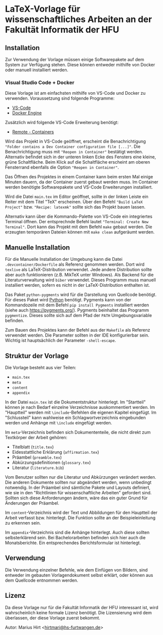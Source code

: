 # LaTeX-Vorlage für wissenschaftliches Arbeiten an der Fakultät Informatik der HFU

## Installation

Zur Verwendung der Vorlage müssen einige Softwarepakete auf dem System zur Verfügung stehen.
Diese können entweder mithilfe von Docker oder manuell installiert werden.

### Visual Studio Code + Docker

Diese Vorlage ist am einfachsten mithilfe von VS-Code und  Docker zu verwenden.
Voraussetzung sind folgende Programme:

* [VS-Code](https://code.visualstudio.com/docs/setup/setup-overview)
* [Docker Engine](https://docs.docker.com/engine/install/)

Zusätzlich wird folgende VS-Code Erweiterung benötigt:

* [Remote - Containers](https://marketplace.visualstudio.com/items?itemName=ms-vscode-remote.remote-containers)

Wird das Projekt in VS-Code geöffnet, erscheint die Benachrichtigung `"Folder contains a Dev Container configuration file [...]"`.
Die Benachrichtigung muss mit `"Reopen in Container"` bestätigt werden.
Alternativ befindet sich in der unteren linken Ecke des Fensters eine kleine, grüne Schaltfläche.
Beim Klick auf die Schaltfläche erscheint am oberen Fensterrand ebenfalls die Option `"Reopen in Container"`.

Das Öffnen des Projektes in einem Container kann beim ersten Mal einige Minuten dauern, da der Container zuerst gebaut werden muss.
Im Container werden benötigte Softwarepakete und VS-Code Erweiterungen installiert.

Wird die Datei `main.tex` im Editor geöffnet, sollte in der linken Leiste ein Reiter mit dem Titel "TeX" erscheinen.
Über den Befehl `"Build LaTeX Project"` bzw. `"Recipe: latexmk"` sollte sich das Projekt bauen lassen.

Alternativ kann über die Kommando-Palette von VS-Code ein integriertes Terminal öffnen. Der entsprechnde Befehl lautet `"Terminal: Create New Terminal"`.
Dort kann das Projekt mit dem Befehl `make` gebaut werden.
Die erzeugten temporären Dateien können mit `make clean` aufgeräumt werden.

## Manuelle Installation

Für die Manuelle Installation der Umgebung kann die Datei `.devcontainer/Dockerfile` als Referenz genommen werden.
Dort wird `texlive` als LaTeX-Distribution verwendet.
Jede andere Distribution sollte aber auch funktionieren (z.B. MikTeX unter Windows).
Als Backend für die Literaturverwaltung wird `biber` verwendet.
Dieses Programm muss manuell installiert werden, sofern es nicht in der LaTeX-Distribution enthalten ist.

Das Paket `python-pygments` wird für die Darstellung von Quellcode benötigt.
Für dieses Paket wird [Python](https://www.python.org/downloads/) benötigt.
Pygments kann von der Kommandozeile mit dem Befehl `pip install Pygments` installiert werden (siehe auch https://pygments.org/).
Pygments beinhaltet das Programm `pygmentize`.
Dieses sollte sich auf dem Pfad der `PATH` Umgebungsvariable befinden.

Zum Bauen des Projektes kann der Befehl aus der `Makefile` als Referenz verwendet werden.
Die Parameter sollten in der IDE konfigurierbar sein.
Wichtig ist hauptsächlich der Parameter `-shell-escape`.

## Struktur der Vorlage

Die Vorlage besteht aus vier Teilen:

* `main.tex`
* `meta`
* `content`
* `appendix`

In der Datei `main.tex` ist die Dokumentstruktur hinterlegt.
Im "Startteil" können je nach Bedarf einzelne Verzeichnisse auskommentiert werden.
Im "Hauptteil" werden mit `\include`-Befehlen die eigenen Kapitel eingefügt.
Im "Schlussteil" kann wahlweise ein Schlagwortverzeichnis eingebunden werden und Anhänge mit `\include` eingefügt werden.

Im `meta`-Verzeichnis befinden sich Dokumententeile, die nicht direkt zum Textkörper der Arbeit gehören:

* Titelblatt (`title.tex`)
* Eidesstattliche Erklärung (`affirmation.tex`)
* Präambel (`preamble.tex`)
* Abkürzungsdefinitionen (`glossary.tex`)
* Literatur (`literature.bib`)

Vom Benutzer sollten nur die Literatur und Abkürzungen verändert werden.
Die anderen Dokumente sollten nur abgeändert werden, wenn unbedingt notwendig.
In der Präambel sind sämtliche Pakete und Layouts definiert, wie sie in den "Richtlinien für wissenschaftliche Arbeiten" gefordert sind.
Sollten sich diese Anforderungen ändern, wäre das ein guter Grund für Änderungen der Präambel.

Im `content`-Verzeichnis wird der Text und Abbildungen für den Hauptteil der Arbeit verfasst bzw. hinterlegt.
Die Funktion sollte an der Beispieleinleitung zu erkennen sein.

Im `appendix`-Verzeichnis sind die Anhänge hinterlegt.
Auch diese sollten selbsterklärend sein.
Bei Bachelorarbeiten befinden sich hier auch die Monatsberichte.
Ein entsprechendes Berichtsformular ist hinterlegt.

## Verwendung

Die Verwendung einzelner Befehle, wie dem Einfügen von Bildern, sind entweder im gebauten Vorlagendokument selbst erklärt, oder können aus dem Quellcode entnommen werden.

## Lizenz

Da diese Vorlage nur für die Fakultät Informatik der HFU interessant ist, wird wahrscheinlich keine formale Lizenz benötigt.
Die Lizensierung wird dem überlassen, der diese Vorlage zuerst bekommt.

Autor: Marius Hirt \<hirtmari@hs-furtwangen.de\>
